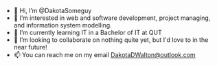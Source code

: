 - 👋 Hi, I’m @DakotaSomeguy
- 👀 I’m interested in web and software development, project managing, and information system modelling.
- 🌱 I’m currently learning IT in a Bachelor of IT at QUT
- 💞️ I’m looking to collaborate on nothing quite yet, but I'd love to in the near future!
- 📫 You can reach me on my email DakotaDWalton@outlook.com

<!---
DakotaSomeguy/DakotaSomeguy is a ✨ special ✨ repository because its `README.md` (this file) appears on your GitHub profile.
You can click the Preview link to take a look at your changes.
--->
